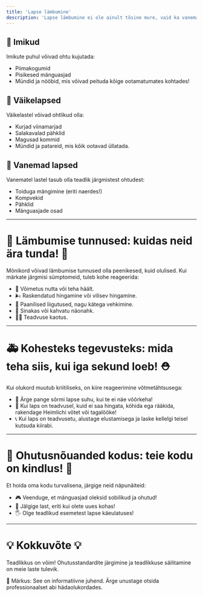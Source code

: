 ```yaml
---
title: 'Lapse lämbumine'
description: 'Lapse lämbumine ei ole ainult tõsine mure, vaid ka vanemate ja hooldajate üks suurimaid hirme. See särav juhend mitte ainult ei valgusta teid, vaid annab ka konkreetseid samme, mida järgida!'
---
```


## 🍼 Imikud

Imikute puhul võivad ohtu kujutada:
- Piimakogumid
- Pisikesed mänguasjad
- Mündid ja nööbid, mis võivad peituda kõige ootamatumates kohtades!

## 🧸 Väikelapsed

Väikelastel võivad ohtlikud olla:
- Kurjad viinamarjad
- Salakavalad pähklid
- Magusad kommid
- Mündid ja patareid, mis kõik ootavad üllatada.

## 🚀 Vanemad lapsed

Vanematel lastel tasub olla teadlik järgmistest ohtudest:
- Toiduga mängimine (eriti naerdes!)
- Kompvekid
- Pähklid
- Mänguasjade osad

---

# 🚨 Lämbumise tunnused: kuidas neid ära tunda! 🚨



Mõnikord võivad lämbumise tunnused olla peenikesed, kuid olulised. Kui märkate järgmisi sümptomeid, tuleb kohe reageerida:

- 🤫 Võimetus nutta või teha häält.
- 🌬️ Raskendatud hingamine või vilisev hingamine.
- 🙌 Paanilised liigutused, nagu kätega vehkimine.
- 🤍 Sinakas või kahvatu näonahk.
- 😵‍💫 Teadvuse kaotus.

---

# 🚑 Kohesteks tegevusteks: mida teha siis, kui iga sekund loeb! ⛑️

Kui olukord muutub kriitiliseks, on kiire reageerimine võtmetähtsusega:

- 🚫 Ärge pange sõrmi lapse suhu, kui te ei näe võõrkeha!
- 🤗 Kui laps on teadvusel, kuid ei saa hingata, köhida ega rääkida, rakendage Heimlichi võtet või tagalööke!
- 📞 Kui laps on teadvusetu, alustage elustamisega ja laske kellelgi teisel kutsuda kiirabi.

---

# 🏡 Ohutusnõuanded kodus: teie kodu on kindlus! 🏡

Et hoida oma kodu turvalisena, järgige neid näpunäiteid:

- 🎮 Veenduge, et mänguasjad oleksid sobilikud ja ohutud!
- 👀 Jälgige last, eriti kui olete uues kohas!
- 🖐️ Olge teadlikud esemetest lapse käeulatuses!

---

# 💡 Kokkuvõte 💡

Teadlikkus on võim! Ohutusstandardite järgimine ja teadlikkuse säilitamine on meie laste tulevik.

💬 Märkus: See on informatiivne juhend. Ärge unustage otsida professionaalset abi hädaolukordades.
